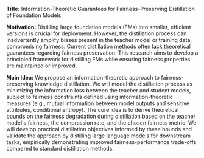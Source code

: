 **Title:** Information-Theoretic Guarantees for Fairness-Preserving Distillation of Foundation Models

**Motivation:** Distilling large foundation models (FMs) into smaller, efficient versions is crucial for deployment. However, the distillation process can inadvertently amplify biases present in the teacher model or training data, compromising fairness. Current distillation methods often lack theoretical guarantees regarding fairness preservation. This research aims to develop a principled framework for distilling FMs while ensuring fairness properties are maintained or improved.

**Main Idea:** We propose an information-theoretic approach to fairness-preserving knowledge distillation. We will model the distillation process as minimizing the information loss between the teacher and student models, subject to fairness constraints defined using information-theoretic measures (e.g., mutual information between model outputs and sensitive attributes, conditional entropy). The core idea is to derive theoretical bounds on the fairness degradation during distillation based on the teacher model's fairness, the compression rate, and the chosen fairness metric. We will develop practical distillation objectives informed by these bounds and validate the approach by distilling large language models for downstream tasks, empirically demonstrating improved fairness-performance trade-offs compared to standard distillation methods.
